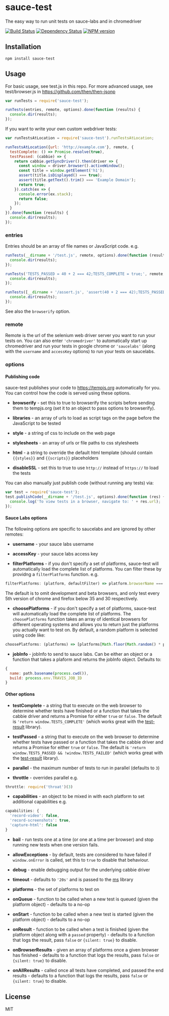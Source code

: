 # sauce-test

The easy way to run unit tests on sauce-labs and in chromedriver

[![Build Status](https://img.shields.io/travis/ForbesLindesay/sauce-test/master.svg)](https://travis-ci.org/ForbesLindesay/sauce-test)
[![Dependency Status](https://img.shields.io/david/ForbesLindesay/sauce-test.svg)](https://david-dm.org/ForbesLindesay/sauce-test)
[![NPM version](https://img.shields.io/npm/v/sauce-test.svg)](https://www.npmjs.org/package/sauce-test)

## Installation

    npm install sauce-test

## Usage

For basic usage, see test.js in this repo.  For more advanced usage, see test/browser.js in https://github.com/then/then-jsonp

```js
var runTests = require('sauce-test');

runTests(entries, remote, options).done(function (results) {
  console.dir(results);
});
```

If you want to write your own custom webdriver tests:

```js
var runTestsAtLocation = require('sauce-test').runTestsAtLocation;

runTestsAtLocation({url: 'http://example.com'}, remote, {
  testComplete: () => Promise.resolve(true),
  testPassed: (cabbie) => {
    return cabbie.getSyncDriver().then(driver => {
      const window = driver.browser().activeWindow();
      const title = window.getElement('h1');
      assert(title.isDisplayed() === true);
      assert(title.getText().trim() === 'Example Domain');
      return true;
    }).catch(ex => {
      console.error(ex.stack);
      return false;
    });
  }
}).done(function (results) {
  console.dir(results);
});
```

### entries

Entries should be an array of file names or JavaScript code.  e.g.

```js
runTests(__dirname + '/test.js', remote, options).done(function (results) {
  console.dir(results);
});
```

```js
runTests('TESTS_PASSED = 40 + 2 === 42;TESTS_COMPLETE = true;', remote, options).done(function (results) {
  console.dir(results);
});
```

```js
runTests([__dirname + '/assert.js', 'assert(40 + 2 === 42);TESTS_PASSED = true;TESTS_COMPLETE = true;'], remote, options).done(function (results) {
  console.dir(results);
});
```

See also the `browserify` option.

### remote

Remote is the url of the selenium web driver server you want to run your tests on.  You can also enter `'chromedriver'` to automatically start up chromedriver and run your tests in google chrome or `'saucelabs'` (along with the `username` and `accessKey` options) to run your tests on saucelabs.

### options

#### Publishing code

sauce-test publishes your code to https://tempjs.org automatically for you.  You can control how the code is served using these options.

 - **browserify** - set this to true to browserify the scripts before sending them to tempjs.org (set it to an object to pass options to browserify).

 - **libraries** - an array of urls to load as script tags on the page before the JavaScript to be tested

 - **style** - a string of css to include on the web page

 - **stylesheets** - an array of urls or file paths to css stylesheets

 - **html** - a string to override the default html template (should contain `{{styles}}` and `{{scripts}}` placeholders

 - **disableSSL** - set this to true to use `http://` instead of `https://` to load the tests

You can also manually just publish code (without running any tests) via:

```js
var test = require('sauce-test');
test.publishCode(__dirname + '/test.js', options).done(function (res) {
  console.log('To view tests in a browser, navigate to: ' + res.url);
});
```

#### Sauce Labs options

The following options are specific to saucelabs and are ignored by other remotes:

 - **username** - your sauce labs username

 - **accessKey** - your sauce labs access key

 - **filterPlatforms** - if you don't specify a set of platforms, sauce-test will automatically load the complete list of platforms. You can filter these by providng a `filterPlatforms` function. e.g.

  ```js
  filterPlatforms: (platform, defaultFilter) => platform.browserName === 'chrome' && defaultFilter(platform)
  ```

  The default is to omit development and beta browsers, and only test every 5th version of chrome and firefox below 35 and 30 respectively.

 - **choosePlatforms** - if you don't specify a set of platforms, sauce-test will automatically load the complete list of platforms.  The `choosePlatforms` function takes an array of identical browsers for different operating systems and allows you to return just the platforms you actually want to test on. By default, a random platform is selected using code like:

  ```js
  choosePlatforms: (platforms) => [platforms[Math.floor(Math.random() * platforms.length)]]
  ```

 - **jobInfo** - jobInfo to send to sauce labs.  Can be either an object or a function that takes a plaform and returns the jobInfo object.  Defaults to:

  ```js
  {
    name: path.basename(process.cwd()),
    build: process.env.TRAVIS_JOB_ID
  }
  ```

#### Other options

 - **testComplete** - a string that to execute on the web browser to determine whether tests have finished or a function that takes the cabbie driver and returns a Promise for either `true` or `false`.  The default is `'return window.TESTS_COMPLETE'` (which works great with the [test-result](https://www.npmjs.com/package/test-result) library).

 - **testPassed** - a string that to execute on the web browser to determine whether tests have passed or a function that takes the cabbie driver and returns a Promise for either `true` or `false`.  The default is `'return window.TESTS_PASSED && !window.TESTS_FAILED'` (which works great with the [test-result](https://www.npmjs.com/package/test-result) library).

 - **parallel** - the maximum number of tests to run in parallel (defaults to `3`)

 - **throttle** - overrides parallel e.g.

  ```js
  throttle: require('throat')(3)
  ```

 - **capabilities** - an object to be mixed in with each platform to set additional capabilities e.g.

  ```js
  capabilities: {
    'record-video': false,
    'record-screenshots': true,
    'capture-html': false
  }
  ```

 - **bail** - run tests one at a time (or one at a time per browser) and stop running new tests when one version fails.

 - **allowExceptions** - by default, tests are considered to have failed if `window.onError` is called, set this to `true` to disable that behaviour.

 - **debug** - enable debugging output for the underlying cabbie driver

 - **timeout** - defaults to `'20s'` and is passed to the [ms](https://www.npmjs.com/package/ms) library

 - **platforms** - the set of platforms to test on

 - **onQueue** - function to be called when a new test is queued (given the platform object) - defaults to a no-op

 - **onStart** - function to be called when a new test is started (given the platform object) - defaults to a no-op

 - **onResult** - function to be called when a test is finished (given the platform object along with a `passed` property) - defaults to a function that logs the result, pass `false` or `{silent: true}` to disable.

 - **onBrowserResults** - given an array of platforms once a given browser has finished - defaults to a function that logs the results, pass `false` or `{silent: true}` to disable.

 - **onAllResults** - called once all tests have completed, and passed the end results - defaults to a function that logs the results, pass `false` or `{silent: true}` to disable.

## License

  MIT
